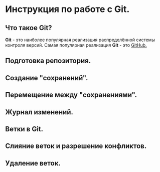 # Инструкция по работе с Git.

## Что такое Git?

**Git** - это наиболее популярная реализация распределённой системы контроля версий. Самая популярная реализация **Git** - это [GitHub.](https://github.com/)


## Подготовка репозитория.

## Создание "сохранений".

## Перемещение между "сохранениями".

## Журнал изменений.

## Ветки в Git.

## Слияние веток и разрешение конфликтов.

## Удаление веток.